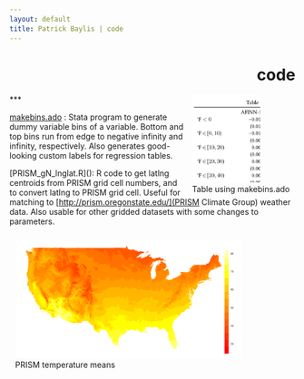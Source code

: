 ```yaml
---
layout: default
title: Patrick Baylis | code
---
```

<h1 align="right">code</h1>
***

<figure style="float:right; margin:0px 10px 0px 10px;">
<img src="images/makebins.png" width="120" title="Regression using makebins.ado" class="shadow" />
  <figcaption>Table using makebins.ado</figcaption>
</figure> 

[makebins.ado](https://gist.github.com/pbaylis/7c641b91fcea1e32d3d8) : Stata program to generate dummy variable bins of a variable. Bottom and top bins run from edge to negative infinity and infinity, respectively. Also generates good-looking custom labels for regression tables. 

[PRISM_gN_lnglat.R](<script src="https://gist.github.com/pbaylis/54b47ba1edca02d05f52.js"></script>): R code to get latlng centroids from PRISM grid cell numbers, and to convert latlng to PRISM grid cell. Useful for matching to [http://prism.oregonstate.edu/](PRISM Climate Group) weather data. Also usable for other gridded datasets with some changes to parameters.

<script src="https://gist.github.com/pbaylis/54b47ba1edca02d05f52.js"></script>

<figure style="float:left; margin:10px 10px 10px 10px;">
<img src="images/tmean_gridavg.png" width="400" title="PRISM temperature means" class="shadow" />
  <figcaption>PRISM temperature means</figcaption>
</figure> 